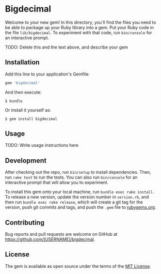 # Bigdecimal

Welcome to your new gem! In this directory, you'll find the files you need to be able to package up your Ruby library into a gem. Put your Ruby code in the file `lib/bigdecimal`. To experiment with that code, run `bin/console` for an interactive prompt.

TODO: Delete this and the text above, and describe your gem

## Installation

Add this line to your application's Gemfile:

```ruby
gem 'bigdecimal'
```

And then execute:

    $ bundle

Or install it yourself as:

    $ gem install bigdecimal

## Usage

TODO: Write usage instructions here

## Development

After checking out the repo, run `bin/setup` to install dependencies. Then, run `rake test` to run the tests. You can also run `bin/console` for an interactive prompt that will allow you to experiment.

To install this gem onto your local machine, run `bundle exec rake install`. To release a new version, update the version number in `version.rb`, and then run `bundle exec rake release`, which will create a git tag for the version, push git commits and tags, and push the `.gem` file to [rubygems.org](https://rubygems.org).

## Contributing

Bug reports and pull requests are welcome on GitHub at https://github.com/[USERNAME]/bigdecimal.


## License

The gem is available as open source under the terms of the [MIT License](http://opensource.org/licenses/MIT).

